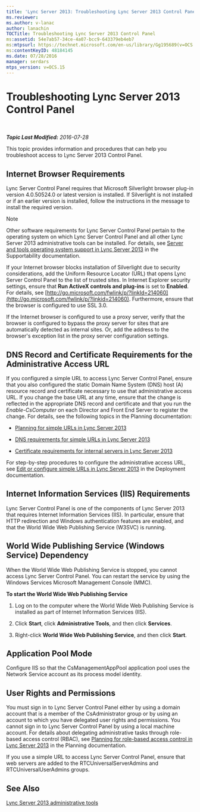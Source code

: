 ```yaml
---
title: 'Lync Server 2013: Troubleshooting Lync Server 2013 Control Panel'
ms.reviewer: 
ms.author: v-lanac
author: lanachin
TOCTitle: Troubleshooting Lync Server 2013 Control Panel
ms:assetid: 54e7ab57-34ce-4a07-bcc9-643379eb4eb7
ms:mtpsurl: https://technet.microsoft.com/en-us/library/Gg195689(v=OCS.15)
ms:contentKeyID: 48184145
ms.date: 07/28/2016
manager: serdars
mtps_version: v=OCS.15
---
```


<div data-xmlns="http://www.w3.org/1999/xhtml">

<div class="topic" data-xmlns="http://www.w3.org/1999/xhtml" data-msxsl="urn:schemas-microsoft-com:xslt" data-cs="http://msdn.microsoft.com/en-us/">

<div data-asp="http://msdn2.microsoft.com/asp">

# Troubleshooting Lync Server 2013 Control Panel

</div>

<div id="mainSection">

<div id="mainBody">

<span> </span>

_**Topic Last Modified:** 2016-07-28_

This topic provides information and procedures that can help you troubleshoot access to Lync Server 2013 Control Panel.

<div>

## Internet Browser Requirements

Lync Server Control Panel requires that Microsoft Silverlight browser plug-in version 4.0.50524.0 or latest version is installed. If Silverlight is not installed or if an earlier version is installed, follow the instructions in the message to install the required version.

<div>


> [!NOTE]  
> Other software requirements for Lync Server Control Panel pertain to the operating system on which Lync Server Control Panel and all other Lync Server 2013 administrative tools can be installed. For details, see <A href="lync-server-2013-server-and-tools-operating-system-support.md">Server and tools operating system support in Lync Server 2013</A> in the Supportability documentation.



</div>

If your Internet browser blocks installation of Silverlight due to security considerations, add the Uniform Resource Locator (URL) that opens Lync Server Control Panel to the list of trusted sites. In Internet Explorer security settings, ensure that **Run ActiveX controls and plug-ins** is set to **Enabled**. For details, see [http://go.microsoft.com/fwlink/p/?linkId=214060](http://go.microsoft.com/fwlink/p/?linkid=214060). Furthermore, ensure that the browser is configured to use SSL 3.0.

If the Internet browser is configured to use a proxy server, verify that the browser is configured to bypass the proxy server for sites that are automatically detected as internal sites. Or, add the address to the browser's exception list in the proxy server configuration settings.

</div>

<div>

## DNS Record and Certificate Requirements for the Administrative Access URL

If you configured a simple URL to access Lync Server Control Panel, ensure that you also configured the static Domain Name System (DNS) host (A) resource record and certificate necessary to use that administrative access URL. If you change the base URL at any time, ensure that the change is reflected in the appropriate DNS record and certificate and that you run the *Enable-CsComputer* on each Director and Front End Server to register the change. For details, see the following topics in the Planning documentation:

  - [Planning for simple URLs in Lync Server 2013](lync-server-2013-planning-for-simple-urls.md)

  - [DNS requirements for simple URLs in Lync Server 2013](lync-server-2013-dns-requirements-for-simple-urls.md)

  - [Certificate requirements for internal servers in Lync Server 2013](lync-server-2013-certificate-requirements-for-internal-servers.md)

For step-by-step procedures to configure the administrative access URL, see [Edit or configure simple URLs in Lync Server 2013](lync-server-2013-edit-or-configure-simple-urls.md) in the Deployment documentation.

</div>

<div>

## Internet Information Services (IIS) Requirements

Lync Server Control Panel is one of the components of Lync Server 2013 that requires Internet Information Services (IIS). In particular, ensure that HTTP redirection and Windows authentication features are enabled, and that the World Wide Web Publishing Service (W3SVC) is running.

<div>

## World Wide Publishing Service (Windows Service) Dependency

When the World Wide Web Publishing Service is stopped, you cannot access Lync Server Control Panel. You can restart the service by using the Windows Services Microsoft Management Console (MMC).

**To start the World Wide Web Publishing Service**

1.  Log on to the computer where the World Wide Web Publishing Service is installed as part of Internet Information Services (IIS).

2.  Click **Start**, click **Administrative Tools**, and then click **Services**.

3.  Right-click **World Wide Web Publishing Service**, and then click **Start**.

</div>

<div>

## Application Pool Mode

Configure IIS so that the CsManagementAppPool application pool uses the Network Service account as its process model identity.

</div>

</div>

<div>

## User Rights and Permissions

You must sign in to Lync Server Control Panel either by using a domain account that is a member of the CsAdministrator group or by using an account to which you have delegated user rights and permissions. You cannot sign in to Lync Server Control Panel by using a local machine account. For details about delegating administrative tasks through role-based access control (RBAC), see [Planning for role-based access control in Lync Server 2013](lync-server-2013-planning-for-role-based-access-control.md) in the Planning documentation.

If you use a simple URL to access Lync Server Control Panel, ensure that web servers are added to the RTCUniversalServerAdmins and RTCUniversalUserAdmins groups.

</div>

<div>

## See Also


[Lync Server 2013 administrative tools](lync-server-2013-lync-server-administrative-tools.md)  
  

</div>

</div>

<span> </span>

</div>

</div>

</div>

